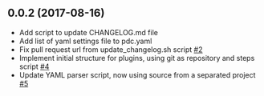 ## 0.0.2 (2017-08-16)

- Add script to update CHANGELOG.md file 
- Add list of yaml settings file to pdc.yaml 
- Fix pull request url from update_changelog.sh script [#2](https://github.com/personal-distro-configurator/personal-distro-configurator/pull/2)
- Implement initial structure for plugins, using git as repository and steps script [#4](https://github.com/personal-distro-configurator/personal-distro-configurator/pull/4)
- Update YAML parser script, now using source from a separated project [#5](https://github.com/personal-distro-configurator/personal-distro-configurator/pull/5)


